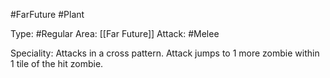 #FarFuture #Plant 

Type: #Regular 
Area: [[Far Future]]
Attack: #Melee

Speciality: Attacks in a cross pattern. Attack jumps to 1 more zombie within 1 tile of the hit zombie.